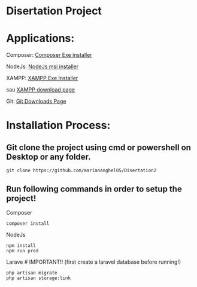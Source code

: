 # Disertation Project

# Applications:

Composer:
    [Composer Exe installer](https://getcomposer.org/Composer-Setup.exe)
    
NodeJs: 
    [NodeJs msi installer](https://nodejs.org/dist/v20.13.1/node-v20.13.1-x64.msi)
    
XAMPP:
    [XAMPP Exe Installer](https://altushost-swe.dl.sourceforge.net/project/xampp/XAMPP%20Windows/8.2.12/xampp-windows-x64-8.2.12-0-VS16-installer.exe?viasf=1)
    
sau
    [XAMPP download page](https://www.apachefriends.org/download.html)
    
Git:
    [Git Downloads Page](https://git-scm.com/downloads)
    

# Installation Process:

## Git clone the project using cmd or powershell on Desktop or any folder.
    git clone https://github.com/mariananghel05/Disertation2

## Run following commands in order to setup the project!
Composer 

    composer install
NodeJs
    
    npm install 
    npm run prod

Larave # IMPORTANT!! (first create a laravel database before running!)

    php artisan migrate
    php artisan storage:link
